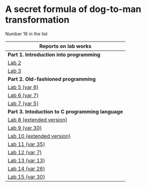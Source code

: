 # A secret formula of dog-to-man transformation 

Number 16 in the list

| **Reports on lab works** | 
| ------ |
| **Part 1. Introduction into programming** | 
| [Lab 2](https://github.com/box1t/1st_course_MAI/tree/main/lab2) |
| [Lab 3](https://github.com/box1t/1st_course_MAI/main/lab3) |
| **Part 2. Old-fashioned programming** |
| [Lab 5 (var 8)](https://github.com/box1t/1st_course_MAI/blob/main/lab5/lab5.pdf) | 
| [Lab 6 (var 7)](https://github.com/box1t/1st_course_MAI/blob/main/lab6/lab6.pdf) |
| [Lab 7 (var 5)](https://github.com/box1t/1st_course_MAI/blob/main/lab7/lab7.pdf) | 
| **Part 3. Intoduction to C programming language** |
| [Lab 8 (extended version)](https://github.com/box1t/1st_course_MAI/blob/main/lab8/lab8.pdf) |
| [Lab 9 (var 30)](https://github.com/box1t/1st_course_MAI/blob/main/lab9/lab9.pdf) |
| [Lab 10 (extended version)](https://github.com/box1t/1st_course_MAI/blob/main/lab10/lab10.pdf) |
| [Lab 11 (var 35)](https://github.com/box1t/1st_course_MAI/blob/main/lab11/lab11.pdf) |
| [Lab 12 (var 7)](https://github.com/box1t/1st_course_MAI/blob/main/lab12/lab12.pdf) |
| [Lab 13 (var 13)](https://github.com/box1t/1st_course_MAI/blob/main/lab13/lab13.pdf) |
| [Lab 14 (var 26)](https://github.com/box1t/1st_course_MAI/blob/main/lab14/lab14.pdf) |
| [Lab 15 (var 30)](https://github.com/box1t/1st_course_MAI/blob/main/lab15/lab15.pdf) |
